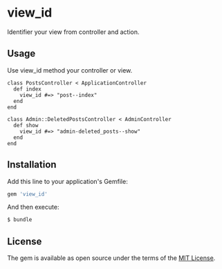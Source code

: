 # view_id

Identifier your view from controller and action.

## Usage

Use view_id method your controller or view.

```
class PostsController < ApplicationController
  def index
    view_id #=> "post--index"
  end
end
```

```
class Admin::DeletedPostsController < AdminController
  def show
    view_id #=> "admin-deleted_posts--show"
  end
end
```

## Installation
Add this line to your application's Gemfile:

```ruby
gem 'view_id'
```

And then execute:
```bash
$ bundle
```

## License
The gem is available as open source under the terms of the [MIT License](http://opensource.org/licenses/MIT).
